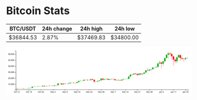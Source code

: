 # Bitcoin Stats

BTC/USDT|24h change|24h high|24h low|
|---|---|---|---|
|$36844.53|2.87%|$37469.83|$34800.00|

<img src="./chart.svg">
